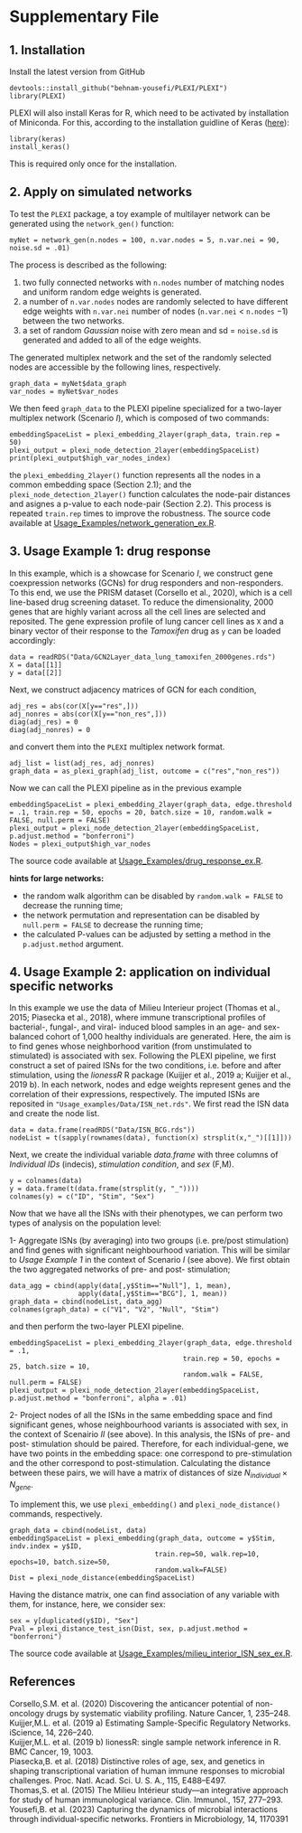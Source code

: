 # Supplementary File

## 1. Installation

Install the latest version from GitHub
`````{R}
devtools::install_github("behnam-yousefi/PLEXI/PLEXI")
library(PLEXI)
`````
PLEXI will also install Keras for R, which need to be activated by installation of Miniconda. For this, according to the installation guidline of Keras ([here](https://cran.r-project.org/web/packages/keras/vignettes/index.html)):
`````{R}
library(keras)
install_keras()
`````
This is required only once for the installation.

## 2. Apply on simulated networks

To test the ```PLEXI``` package, a toy example of multilayer network can be generated using the ```network_gen()``` function:
`````{R}
myNet = network_gen(n.nodes = 100, n.var.nodes = 5, n.var.nei = 90, noise.sd = .01)
`````
The process is described as the following:
1. two fully connected networks with ```n.nodes``` number of matching nodes and uniform random edge weights is generated.
2. a number of ```n.var.nodes``` nodes are randomly selected to have different edge weights with ```n.var.nei``` number of nodes (```n.var.nei``` $<$ ```n.nodes``` $- 1$) between the two networks.
3. a set of random *Gaussian* noise with zero mean and sd = ```noise.sd``` is generated and added to all of the edge weights.

The generated multiplex network and the set of the randomly selected nodes are accessible by the following lines, respectively.
`````{R}
graph_data = myNet$data_graph
var_nodes = myNet$var_nodes
`````
We then feed ```graph_data``` to the PLEXI pipeline specialized for a two-layer multiplex network (Scenario *I*), which is composed of two commands:
`````{R}
embeddingSpaceList = plexi_embedding_2layer(graph_data, train.rep = 50)
plexi_output = plexi_node_detection_2layer(embeddingSpaceList)
print(plexi_output$high_var_nodes_index)
`````
the ```plexi_embedding_2layer()``` function represents all the nodes in a common embedding space (Section 2.1); and the ```plexi_node_detection_2layer()``` function calculates the node-pair distances and asignes a p-value to each node-pair (Section 2.2). This process is repeated ```train.rep``` times to improve the robustness. The source code available at [Usage_Examples/network_generation_ex.R](Usage_Examples/network_generation_ex.R).

## 3. Usage Example 1: drug response  

In this example, which is a showcase for Scenario *I*, we construct gene coexpression networks (GCNs) for drug responders and non-responders. To this end, we use the PRISM dataset (Corsello et al., 2020), which is a cell line-based drug screening dataset. To reduce the dimensionality, 2000 genes that are highly variant across all the cell lines are selected and reposited. The gene expression profile of lung cancer cell lines as ```X``` and a binary vector of their response to the *Tamoxifen* drug as ```y``` can be loaded accordingly:
`````{R}
data = readRDS("Data/GCN2Layer_data_lung_tamoxifen_2000genes.rds")
X = data[[1]]
y = data[[2]]
`````
Next, we construct adjacency matrices of GCN for each condition,
`````{R}
adj_res = abs(cor(X[y=="res",]))
adj_nonres = abs(cor(X[y=="non_res",]))
diag(adj_res) = 0
diag(adj_nonres) = 0
`````
and convert them into the ```PLEXI``` multiplex network format.
`````{R}
adj_list = list(adj_res, adj_nonres)
graph_data = as_plexi_graph(adj_list, outcome = c("res","non_res"))
`````
Now we can call the PLEXI pipeline as in the previous example
`````{R}
embeddingSpaceList = plexi_embedding_2layer(graph_data, edge.threshold = .1, train.rep = 50, epochs = 20, batch.size = 10, random.walk = FALSE, null.perm = FALSE)
plexi_output = plexi_node_detection_2layer(embeddingSpaceList, p.adjust.method = "bonferroni")
Nodes = plexi_output$high_var_nodes
`````
The source code available at [Usage_Examples/drug_response_ex.R](Usage_Examples/drug_response_ex.R).

**hints for large networks:** 
* the random walk algorithm can be disabled by ```random.walk = FALSE``` to decrease the running time;
* the network permutation and representation can be disabled by ```null.perm = FALSE``` to decrease the running time;
* the calculated P-values can be adjusted by setting a method in the ```p.adjust.method``` argument.

## 4. Usage Example 2: application on individual specific networks

In this example we use the data of Milieu Interieur project (Thomas et al., 2015; Piasecka et al., 2018), where immune transcriptional profiles of bacterial-, fungal-, and viral- induced blood samples in an age- and sex- balanced cohort of 1,000 healthy individuals are generated. Here, the aim is to find genes whose neighborhood varition (from unstimulated to stimulated) is associated with sex. Following the PLEXI pipeline, we first construct a set of paired ISNs for the two conditions, i.e. before and after stimulation, using the *lionessR* R package (Kuijjer et al., 2019 a; Kuijjer et al., 2019 b). In each network, nodes and edge weights represent genes and the correlation of their expressions, respectively. The imputed ISNs are reposited in ```"Usage_examples/Data/ISN_net.rds"```. We first read the ISN data and create the node list.
`````{R}
data = data.frame(readRDS("Data/ISN_BCG.rds"))
nodeList = t(sapply(rownames(data), function(x) strsplit(x,"_")[[1]]))
`````
Next, we create the individual variable *data.frame* with three columns of *Individual IDs* (indecis), *stimulation condition*, and *sex* (F,M).
`````{R}
y = colnames(data)
y = data.frame(t(data.frame(strsplit(y, "_"))))
colnames(y) = c("ID", "Stim", "Sex")
`````
Now that we have all the ISNs with their phenotypes, we can perform two types of analysis on the population level:

1- Aggregate ISNs (by averaging) into two groups (i.e. pre/post stimulation) and find genes with significant neighbourhood variation.
This will be similar to *Usage Example 1* in the context of Scenario *I* (see above). We first obtain the two aggregated networks of pre- and post- stimulation;
`````{R}
data_agg = cbind(apply(data[,y$Stim=="Null"], 1, mean),
                 apply(data[,y$Stim=="BCG"], 1, mean))
graph_data = cbind(nodeList, data_agg)
colnames(graph_data) = c("V1", "V2", "Null", "Stim")
`````
and then perform the two-layer PLEXI pipeline.
`````{R}
embeddingSpaceList = plexi_embedding_2layer(graph_data, edge.threshold = .1,
                                           train.rep = 50, epochs = 25, batch.size = 10,
                                           random.walk = FALSE, null.perm = FALSE)
plexi_output = plexi_node_detection_2layer(embeddingSpaceList, p.adjust.method = "bonferroni", alpha = .01)
`````

2- Project nodes of all the ISNs in the same embedding space and find significant genes, whose neighbourhood variants is associated with sex, in the context of Scenairio *II* (see above). In this analysis, the ISNs of pre- and post- stimulation should be paired. Therefore, for each individual-gene, we have two points in the embedding space: one correspond to pre-stimulation and the other correspond to post-stimulation. Calculating the distance between these pairs, we will have a matrix of distances of size $N_{individual} \times N_{gene}$.

To implement this, we use ```plexi_embedding()``` and ```plexi_node_distance()``` commands, respectively.
`````{R}
graph_data = cbind(nodeList, data)
embeddingSpaceList = plexi_embedding(graph_data, outcome = y$Stim, indv.index = y$ID,
                                    train.rep=50, walk.rep=10, epochs=10, batch.size=50,
                                    random.walk=FALSE)
Dist = plexi_node_distance(embeddingSpaceList)
`````
Having the distance matrix, one can find association of any variable with them, for instance, here, we consider sex:
`````{R}
sex = y[duplicated(y$ID), "Sex"]
Pval = plexi_distance_test_isn(Dist, sex, p.adjust.method = "bonferroni")
`````
The source code available at [Usage_Examples/milieu_interior_ISN_sex_ex.R](Usage_Examples/milieu_interior_ISN_sex_ex.R).

## References
Corsello,S.M. et al. (2020) Discovering the anticancer potential of non-oncology drugs by systematic viability profiling. Nature Cancer, 1, 235–248.\
Kuijjer,M.L. et al. (2019 a) Estimating Sample-Specific Regulatory Networks. iScience, 14, 226–240.\
Kuijjer,M.L. et al. (2019 b) lionessR: single sample network inference in R. BMC Cancer, 19, 1003.\
Piasecka,B. et al. (2018) Distinctive roles of age, sex, and genetics in shaping transcriptional variation of human immune responses to microbial challenges. Proc. Natl. Acad. Sci. U. S. A., 115, E488–E497.\
Thomas,S. et al. (2015) The Milieu Intérieur study—an integrative approach for study of human immunological variance. Clin. Immunol., 157, 277–293.\
Yousefi,B. et al. (2023) Capturing the dynamics of microbial interactions through individual-specific networks. Frontiers in Microbiology, 14, 1170391

